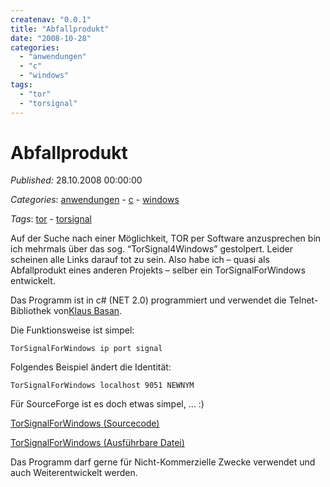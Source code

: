 ```yaml
---
createnav: "0.0.1"
title: "Abfallprodukt"
date: "2008-10-28"
categories: 
  - "anwendungen"
  - "c"
  - "windows"
tags: 
  - "tor"
  - "torsignal"
---
```

# Abfallprodukt
_Published:_ 28.10.2008 00:00:00

_Categories_: [anwendungen](/de/categories#anwendungen) - [c](/de/categories#c) - [windows](/de/categories#windows)

_Tags_: [tor](/de/tags#tor) - [torsignal](/de/tags#torsignal)


Auf der Suche nach einer Möglichkeit, TOR per Software anzusprechen bin ich mehrmals über das sog. “TorSignal4Windows” gestolpert. Leider scheinen alle Links darauf tot zu sein. Also habe ich – quasi als Abfallprodukt eines anderen Projekts – selber ein TorSignalForWindows entwickelt.

Das Programm ist in c# (NET 2.0) programmiert und verwendet die Telnet-Bibliothek von[Klaus Basan](http://www.klausbasan.de/misc/telnet/index.html).

Die Funktionsweise ist simpel:

```
TorSignalForWindows ip port signal
```

Folgendes Beispiel ändert die Identität:

```
TorSignalForWindows localhost 9051 NEWNYM
```

Für SourceForge ist es doch etwas simpel, ... :)

[TorSignalForWindows (Sourcecode)](http://files.oles-cloud.de/TorSignalForWindowsSource.zip)

[TorSignalForWindows (Ausführbare Datei)](http://files.oles-cloud.de/TorSignalForWindows.zip)

Das Programm darf gerne für Nicht-Kommerzielle Zwecke verwendet und auch Weiterentwickelt werden.
